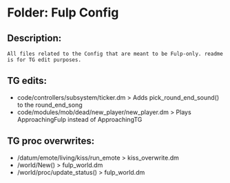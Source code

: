 # Folder: Fulp Config

## Description:

	All files related to the Config that are meant to be Fulp-only. readme is for TG edit purposes.

## TG edits:

- code/controllers/subsystem/ticker.dm > Adds pick_round_end_sound() to the round_end_song
- code/modules/mob/dead/new_player/new_player.dm > Plays ApproachingFulp instead of ApproachingTG

## TG proc overwrites:

- /datum/emote/living/kiss/run_emote > kiss_overwrite.dm
- /world/New() > fulp_world.dm
- /world/proc/update_status() > fulp_world.dm

